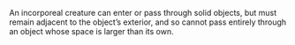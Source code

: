 An incorporeal creature can enter or pass through solid objects, but must remain adjacent to the object’s exterior, and so cannot pass entirely through an object whose space is larger than its own.